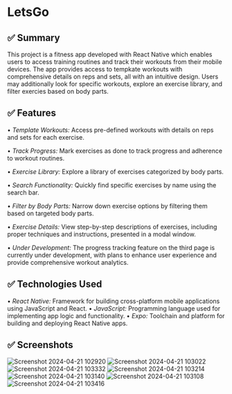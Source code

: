 # LetsGo

## ✅  Summary

This project is a fitness app developed with React Native which enables users to access training routines and track their workouts from their mobile devices. The app provides access to tempkate workouts with comprehensive details on reps and sets, all with an intuitive design. Users may additionally look for specific workouts, explore an exercise library, and filter exercies based on body parts.

## ✅ Features

•⁠  ⁠*Template Workouts:* Access pre-defined workouts with details on reps and sets for each exercise.

•⁠  ⁠*Track Progress:* Mark exercises as done to track progress and adherence to workout routines.

•⁠  ⁠*Exercise Library:* Explore a library of exercises categorized by body parts.

•⁠  ⁠*Search Functionality:* Quickly find specific exercises by name using the search bar.

•⁠  ⁠*Filter by Body Parts:* Narrow down exercise options by filtering them based on targeted body parts.

•⁠  ⁠*Exercise Details:* View step-by-step descriptions of exercises, including proper techniques and instructions, presented in a modal window.

•⁠  ⁠*Under Development:* The progress tracking feature on the third page is currently under development, with plans to enhance user experience and provide comprehensive workout analytics.

## ✅ Technologies Used

•⁠  ⁠*React Native:* Framework for building cross-platform mobile applications using JavaScript and React.
•⁠  ⁠*JavaScript:* Programming language used for implementing app logic and functionality.
•⁠  ⁠*Expo:* Toolchain and platform for building and deploying React Native apps.

## ✅ Screenshots

![Screenshot 2024-04-21 102920](https://github.com/Charanreddy15/LetsGo/assets/88894507/f69e6303-2fbd-4138-8c8b-ec348a6bdf91)
![Screenshot 2024-04-21 103022](https://github.com/Charanreddy15/LetsGo/assets/88894507/0a140e32-b3ac-4835-b32a-6e7d8330cc9a)
![Screenshot 2024-04-21 103332](https://github.com/Charanreddy15/LetsGo/assets/88894507/a143f664-b5fc-44c3-b4b3-ee578c895291)
![Screenshot 2024-04-21 103214](https://github.com/Charanreddy15/LetsGo/assets/88894507/434f2b01-1768-4b0d-82f7-fd3c742704ad)
![Screenshot 2024-04-21 103140](https://github.com/Charanreddy15/LetsGo/assets/88894507/4a150ce4-e3d4-4415-b49d-e48bc577ea06)
![Screenshot 2024-04-21 103108](https://github.com/Charanreddy15/LetsGo/assets/88894507/aa390855-38a4-4c15-b6de-5e726673599e)
![Screenshot 2024-04-21 103416](https://github.com/Charanreddy15/LetsGo/assets/88894507/91e6afec-4f2d-4be9-9ead-85185c4ff452)




